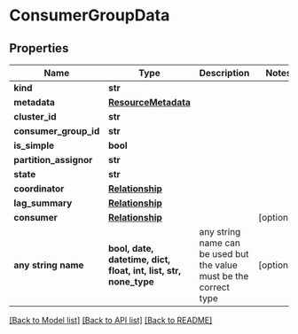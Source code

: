 # ConsumerGroupData


## Properties
Name | Type | Description | Notes
------------ | ------------- | ------------- | -------------
**kind** | **str** |  | 
**metadata** | [**ResourceMetadata**](ResourceMetadata.md) |  | 
**cluster_id** | **str** |  | 
**consumer_group_id** | **str** |  | 
**is_simple** | **bool** |  | 
**partition_assignor** | **str** |  | 
**state** | **str** |  | 
**coordinator** | [**Relationship**](Relationship.md) |  | 
**lag_summary** | [**Relationship**](Relationship.md) |  | 
**consumer** | [**Relationship**](Relationship.md) |  | [optional] 
**any string name** | **bool, date, datetime, dict, float, int, list, str, none_type** | any string name can be used but the value must be the correct type | [optional]

[[Back to Model list]](../README.md#documentation-for-models) [[Back to API list]](../README.md#documentation-for-api-endpoints) [[Back to README]](../README.md)


